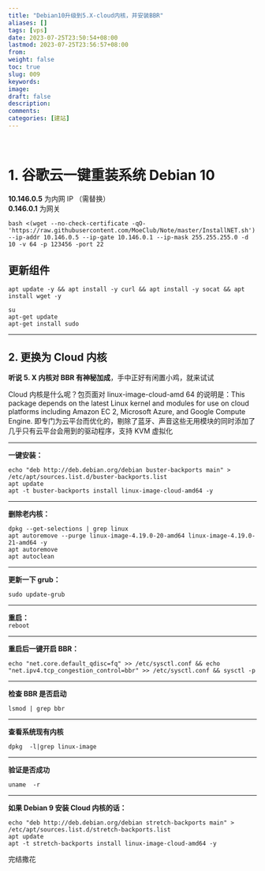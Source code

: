 ```yaml
---
title: "Debian10升级到5.X-cloud内核，并安装BBR"
aliases: []
tags: [vps]
date: 2023-07-25T23:50:54+08:00
lastmod: 2023-07-25T23:56:57+08:00
from: 
weight: false
toc: true
slug: 009
keywords: 
image: 
draft: false
description: 
comments: 
categories: [建站] 
---
```


   <br>

# 1. 谷歌云一键重装系统 Debian 10

**10.146.0.5** 为内网 IP （需替换）  
 **0.146.0.1** 为网关

```shell
bash <(wget --no-check-certificate -qO- 'https://raw.githubusercontent.com/MoeClub/Note/master/InstallNET.sh') --ip-addr 10.146.0.5 --ip-gate 10.146.0.1 --ip-mask 255.255.255.0 -d 10 -v 64 -p 123456 -port 22
```

## **更新组件**

```shell
apt update -y && apt install -y curl && apt install -y socat && apt install wget -y
```

```shell
su
apt-get update
apt-get install sudo
```

----

## 2. 更换为 Cloud 内核

**听说 5. X 内核对 BBR 有神秘加成**，手中正好有闲置小鸡，就来试试

Cloud 内核是什么呢？包页面对 linux-image-cloud-amd 64 的说明是：This package depends on the latest Linux kernel and modules for use on cloud platforms including Amazon EC 2, Microsoft Azure, and Google Compute Engine. 即专门为云平台而优化的，剔除了蓝牙、声音这些无用模块的同时添加了几乎只有云平台会用到的驱动程序，支持 KVM 虚拟化

---

**一键安装：**

```shell
echo "deb http://deb.debian.org/debian buster-backports main" > /etc/apt/sources.list.d/buster-backports.list 
apt update
apt -t buster-backports install linux-image-cloud-amd64 -y
```

---

**删除老内核：**

```shell
dpkg --get-selections | grep linux
apt autoremove --purge linux-image-4.19.0-20-amd64 linux-image-4.19.0-21-amd64 -y
apt autoremove
apt autoclean
```

---

**更新一下 grub：**

```shell
sudo update-grub
```

---

**重启：**  
`reboot`

---

**重启后一键开启 BBR：**

```shell
echo "net.core.default_qdisc=fq" >> /etc/sysctl.conf && echo "net.ipv4.tcp_congestion_control=bbr" >> /etc/sysctl.conf && sysctl -p
```

---

**检查 BBR 是否启动**

```shell
lsmod | grep bbr
```

---

**查看系统现有内核**

```shell
dpkg  -l|grep linux-image
```

---

**验证是否成功**

```shell
uname  -r
```

---

**如果 Debian 9 安装 Cloud 内核的话：**

```shell
echo "deb http://deb.debian.org/debian stretch-backports main" > /etc/apt/sources.list.d/stretch-backports.list 
apt update
apt -t stretch-backports install linux-image-cloud-amd64 -y
```

完结撒花

